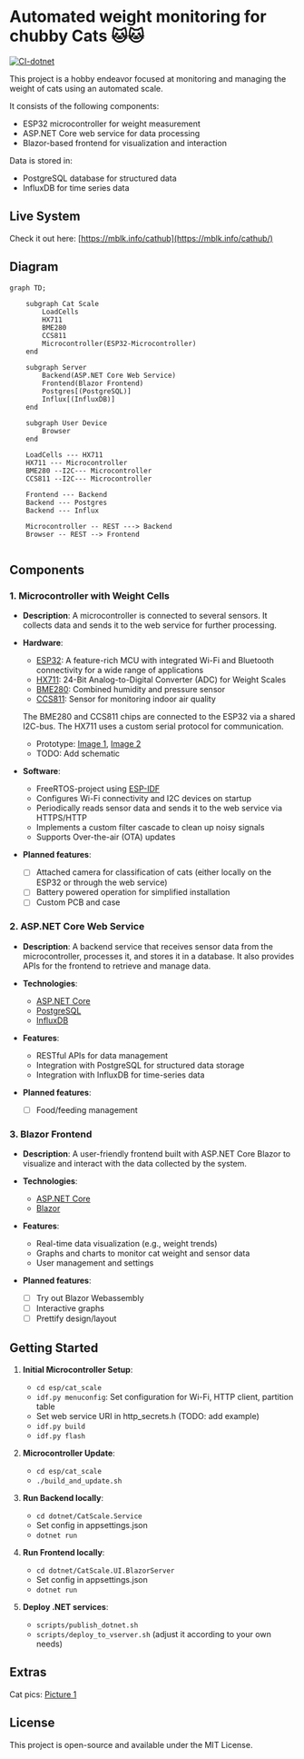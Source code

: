 # Automated weight monitoring for chubby Cats 🐱🐱
[![CI-dotnet](https://github.com/mblk/cat-scale/actions/workflows/dotnet.yml/badge.svg?branch=main)](https://github.com/mblk/cat-scale/actions/workflows/dotnet.yml)

This project is a hobby endeavor focused at monitoring and managing the weight of cats using an automated scale.

It consists of the following components:
- ESP32 microcontroller for weight measurement
- ASP.NET Core web service for data processing
- Blazor-based frontend for visualization and interaction

Data is stored in:
- PostgreSQL database for structured data
- InfluxDB for time series data

## Live System
Check it out here: [https://mblk.info/cathub](https://mblk.info/cathub/)

## Diagram

```mermaid
graph TD;

    subgraph Cat Scale
        LoadCells
        HX711
        BME280
        CCS811
        Microcontroller(ESP32-Microcontroller)
    end

    subgraph Server
        Backend(ASP.NET Core Web Service)
        Frontend(Blazor Frontend)
        Postgres[(PostgreSQL)]
        Influx[(InfluxDB)]
    end

    subgraph User Device
        Browser
    end

    LoadCells --- HX711
    HX711 --- Microcontroller
    BME280 --I2C--- Microcontroller
    CCS811 --I2C--- Microcontroller

    Frontend --- Backend
    Backend --- Postgres
    Backend --- Influx

    Microcontroller -- REST ---> Backend
    Browser -- REST --> Frontend
     
```

## Components

### 1. Microcontroller with Weight Cells
- **Description**: A microcontroller is connected to several sensors. It collects data and sends it to the web service for further processing.

- **Hardware**:
  - [ESP32](https://www.espressif.com/en/products/socs/esp32): A feature-rich MCU with integrated Wi-Fi and Bluetooth connectivity for a wide range of applications
  - [HX711](https://cdn.sparkfun.com/datasheets/Sensors/ForceFlex/hx711_english.pdf): 24-Bit Analog-to-Digital Converter (ADC) for Weight Scales
  - [BME280](https://www.bosch-sensortec.com/media/boschsensortec/downloads/datasheets/bst-bme280-ds002.pdf): Combined humidity and pressure sensor
  - [CCS811](https://cdn.sparkfun.com/assets/learn_tutorials/1/4/3/CCS811_Datasheet-DS000459.pdf): Sensor for monitoring indoor air quality

  The BME280 and CCS811 chips are connected to the ESP32 via a shared I2C-bus. The HX711 uses a custom serial protocol for communication.
  - Prototype: [Image 1](docs/hw_01.png), [Image 2](docs/hw_02.png)
  - TODO: Add schematic

- **Software**:
  - FreeRTOS-project using [ESP-IDF](https://docs.espressif.com/projects/esp-idf/en/latest/esp32/index.html)
  - Configures Wi-Fi connectivity and I2C devices on startup
  - Periodically reads sensor data and sends it to the web service via HTTPS/HTTP
  - Implements a custom filter cascade to clean up noisy signals
  - Supports Over-the-air (OTA) updates

- **Planned features**:
  - [ ] Attached camera for classification of cats (either locally on the ESP32 or through the web service)
  - [ ] Battery powered operation for simplified installation
  - [ ] Custom PCB and case

### 2. ASP.NET Core Web Service
- **Description**: A backend service that receives sensor data from the microcontroller, processes it, and stores it in a database. It also provides APIs for the frontend to retrieve and manage data.

- **Technologies**:
  - [ASP.NET Core](https://learn.microsoft.com/en-us/aspnet/core/introduction-to-aspnet-core)
  - [PostgreSQL](https://www.postgresql.org/)
  - [InfluxDB](https://www.influxdata.com/)

- **Features**:
  - RESTful APIs for data management
  - Integration with PostgreSQL for structured data storage
  - Integration with InfluxDB for time-series data

- **Planned features**:
  - [ ] Food/feeding management

### 3. Blazor Frontend
- **Description**: A user-friendly frontend built with ASP.NET Core Blazor to visualize and interact with the data collected by the system.

- **Technologies**:
  - [ASP.NET Core](https://learn.microsoft.com/en-us/aspnet/core/introduction-to-aspnet-core)
  - [Blazor](https://dotnet.microsoft.com/en-us/apps/aspnet/web-apps/blazor)

- **Features**:
  - Real-time data visualization (e.g., weight trends)
  - Graphs and charts to monitor cat weight and sensor data
  - User management and settings

- **Planned features**:
  - [ ] Try out Blazor Webassembly
  - [ ] Interactive graphs
  - [ ] Prettify design/layout

## Getting Started
1. **Initial Microcontroller Setup**:
   - ```cd esp/cat_scale```
   - ```idf.py menuconfig```: Set configuration for Wi-Fi, HTTP client, partition table
   - Set web service URI in http_secrets.h (TODO: add example)
   - ```idf.py build```
   - ```idf.py flash```

2. **Microcontroller Update**:
   - ```cd esp/cat_scale```
   - ```./build_and_update.sh```

2. **Run Backend locally**:
   - ```cd dotnet/CatScale.Service```
   - Set config in appsettings.json
   - ```dotnet run```

3. **Run Frontend locally**:
   - ```cd dotnet/CatScale.UI.BlazorServer```
   - Set config in appsettings.json
   - ```dotnet run```

4. **Deploy .NET services**:
   - ```scripts/publish_dotnet.sh```
   - ```scripts/deploy_to_vserver.sh``` (adjust it according to your own needs)

## Extras

Cat pics: [Picture 1](docs/cats_01.png)

## License
This project is open-source and available under the MIT License.
